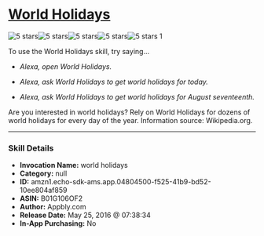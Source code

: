 # [World Holidays](http://alexa.amazon.com/#skills/amzn1.echo-sdk-ams.app.04804500-f525-41b9-bd52-10ee804af859)
![5 stars](../../images/ic_star_black_18dp_1x.png)![5 stars](../../images/ic_star_black_18dp_1x.png)![5 stars](../../images/ic_star_black_18dp_1x.png)![5 stars](../../images/ic_star_black_18dp_1x.png)![5 stars](../../images/ic_star_black_18dp_1x.png) 1

To use the World Holidays skill, try saying...

* *Alexa, open World Holidays.*

* *Alexa, ask World Holidays to get world holidays for today.*

* *Alexa, ask World Holidays to get world holidays for August seventeenth.*

Are you interested in world holidays? Rely on World Holidays for dozens of world holidays for every day of the year. Information source: Wikipedia.org.

***

### Skill Details

* **Invocation Name:** world holidays
* **Category:** null
* **ID:** amzn1.echo-sdk-ams.app.04804500-f525-41b9-bd52-10ee804af859
* **ASIN:** B01G106OF2
* **Author:** Appbly.com
* **Release Date:** May 25, 2016 @ 07:38:34
* **In-App Purchasing:** No
